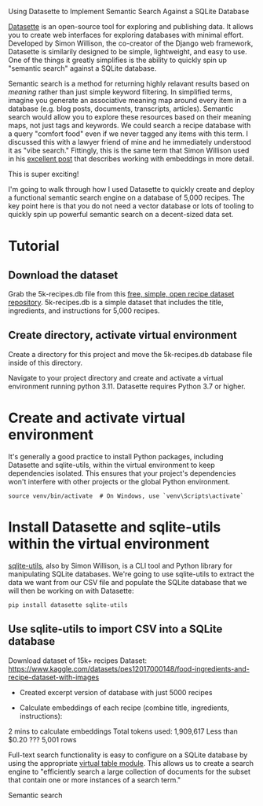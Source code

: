 Using Datasette to Implement Semantic Search Against a SQLite Database

[Datasette](https://datasette.io/) is an open-source tool for exploring and publishing data. It allows you to create web interfaces for exploring databases with minimal effort. Developed by Simon Willison, the co-creator of the Django web framework, Datasette is similarily designed to be simple, lightweight, and easy to use. One of the things it greatly simplifies is the ability to quickly spin up "semantic search" against a SQLite database. 

Semantic search is a method for returning highly relavant results based on *meaning* rather than just simple keyword filtering. In simplified terms, imagine you generate an associative meaning map around every item in a database (e.g. blog posts, documents, transcripts, articles). Semantic search would allow you to explore these resources based on their meaning maps, not just tags and keywords. We could search a recipe database with a query "comfort food" even if we never tagged any items with this term. I discussed this with a lawyer friend of mine and he immediately understood it as "vibe search." Fittingly, this is the same term that Simon Willison used in his [excellent post](https://simonwillison.net/2023/Oct/23/embeddings/) that describes working with embeddings in more detail. 

This is super exciting!

I'm going to walk through how I used Datasette to quickly create and deploy a functional semantic search engine on a database of 5,000 recipes. The key point here is that you do not need a vector database or lots of tooling to quickly spin up powerful semantic search on a decent-sized data set.

# Tutorial

## Download the dataset
Grab the 5k-recipes.db file from this [free, simple, open recipe dataset repository](https://github.com/josephrmartinez/recipe-dataset). 5k-recipes.db is a simple dataset that includes the title, ingredients, and instructions for 5,000 recipes.

## Create directory, activate virtual environment
Create a directory for this project and move the 5k-recipes.db database file inside of this directory.

Navigate to your project directory and create and activate a virtual environment running python 3.11. Datasette requires Python 3.7 or higher.

# Create and activate virtual environment
It's generally a good practice to install Python packages, including Datasette and sqlite-utils, within the virtual environment to keep dependencies isolated. This ensures that your project's dependencies won't interfere with other projects or the global Python environment.

```python3.11 -m venv venv
source venv/bin/activate  # On Windows, use `venv\Scripts\activate`
```
# Install Datasette and sqlite-utils within the virtual environment

[sqlite-utils](https://datasette.io/tools/sqlite-utils), also by Simon Willison, is a CLI tool and Python library for manipulating SQLite databases. We're going to use sqlite-utils to extract the data we want from our CSV file and populate the SQLite database that we will then be working on with Datasette:

```pip install datasette sqlite-utils```

## Use sqlite-utils to import CSV into a SQLite database







Download dataset of 15k+ recipes
Dataset:
https://www.kaggle.com/datasets/pes12017000148/food-ingredients-and-recipe-dataset-with-images

- Created excerpt version of database with just 5000 recipes


- Calculate embeddings of each recipe (combine title, ingredients, instructions): 



2 mins to calculate embeddings 
Total tokens used: 1,909,617
Less than $0.20 ???
5,001 rows



Full-text search functionality is easy to configure on a SQLite database by using the appropriate [virtual table module](https://www.sqlite.org/fts5.html). This allows us to create a search engine to "efficiently search a large collection of documents for the subset that contain one or more instances of a search term."

Semantic search 

